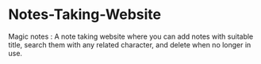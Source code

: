 # Notes-Taking-Website
Magic notes : A note taking website where you can add notes with suitable title, search them with any related character, and delete when no longer in use.
